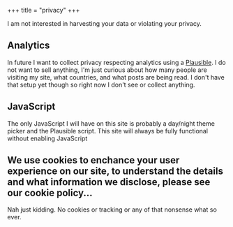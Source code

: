 +++
title = "privacy"
+++

I am not interested in harvesting your data or violating your privacy.

## Analytics

In future I want to collect privacy respecting analytics using a [Plausible](https://plausible.io/). I do not want to sell anything, I'm just curious about how many people are visiting my site, what countries, and what posts are being read. I don't have that setup yet though so right now I don't see or collect anything.

## JavaScript

The only JavaScript I will have on this site is probably a day/night theme picker and the Plausible script. This site will always be fully functional without enabling JavaScript

## We use cookies to enchance your user experience on our site, to understand the details and what information we disclose, please see our cookie policy...

Nah just kidding. No cookies or tracking or any of that nonsense what so ever.

